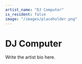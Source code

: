 ```yaml
---
artist_name: "DJ Computer"
is_resident: false
image: "/images/placeholder.png"
---
```


# DJ Computer

Write the artist bio here.
